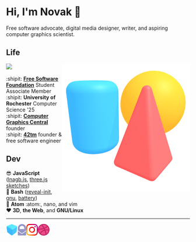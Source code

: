 Hi, I'm Novak :wave:
====================

Free software advocate, digital media designer, writer, and aspiring computer
graphics scientist.

Life
----

<img align="right" src="img/scene.png">

![](https://static.fsf.org/nosvn/associate/crm/5636489.png)

:shipit: [**Free Software Foundation**][fsf] Student Associate Member  
:shipit: **University of Rochester** Computer Science '25  
:shipit: [**Computer Graphics Central**][cgcentral] founder  
:shipit: [**42tm**][42tm] founder & free software engineer

[fsf]:       https://member.fsf.org
[cgcentral]: https://cgcentral.github.io
[42tm]:      https://github.com/42tm

Dev
---

:sunglasses: **JavaScript** ([lnagb.js][lnagbjs], [three.js sketches][three])  
        :ox: **Bash** ([reveal-init][ri], [gnu][gnu], [battery][battery])  
      :memo: **Atom** :atom:, nano, and vim  
     :heart: **3D**, **the Web**, and **GNU/Linux**

[lnagbjs]: https://github.com/cgcentral/lnagb.js
[three]:   https://github.com/novakcgx/three.js-sketches
[ri]:      https://github.com/novakcgx/reveal-init
[gnu]:     https://github.com/novakcgx/gnu
[battery]: https://github.com/novakcgx/battery

- - -

<a href="http://novakcgx.me">
    <img height="32" align="left" alt="Website" src="img/icons/personal.png" />
</a>

<a href="mailto:hi@novakcgx.me">
    <img height="32" align="left" alt="Mail" src="img/icons/protonmail.png" />
</a>

<a href="https://www.instagram.com/thechonkypenguin">
    <img height="32" align="left" alt="Instagram" src="img/icons/instagram.png" />
</a>

<a href="https://dribbble.com/novakcgx">
    <img height="32" align="left" alt="Dribbble" src="img/icons/dribbble.png" />
</a>
